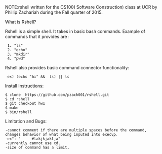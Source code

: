 NOTE:rshell written for the CS100( Software Construction) class  at UCR by Phillip Zachariah during the Fall quarter of 2015.

What is Rshell?


 Rshell is a simple shell. It takes in basic bash commands.
 Example of commands that it provides are :

     1. "ls"
     2. "echo"
     3. "mkdir"
     4. "pwd"

 Rshell also provides basic command connector functionality:

     ex) (echo "hi" &&  ls) || ls

Install Instructions: 

    $ clone  https://github.com/pzach001/rshell.git
    $ cd rshell
    $ git checkout hw1
    $ make
    $ bin/rshell


Limitation and Bugs: 

    -cannot comment if there are multiple spaces before the command, changes behavior of what being inputed into execvp.
    -ex": "     #lakjkjaklja"
    -currently cannot use cd. 
    -size of command has a limit.
